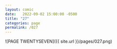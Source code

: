 ```yaml
---
layout: comic
date:   2022-09-02 15:00:00 -0500
title: "27"
categories: page
permalink: /027
---
```

![PAGE TWENTYSEVEN]({{ site.url }}/pages/027.png)
